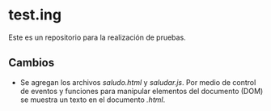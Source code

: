 # test.ing
Este es un repositorio para la realización de pruebas.

## Cambios
- Se agregan los archivos *saludo.html* y *saludar.js*. Por medio de control de eventos y funciones para manipular elementos del documento (DOM) se muestra un texto en el documento *.html*.